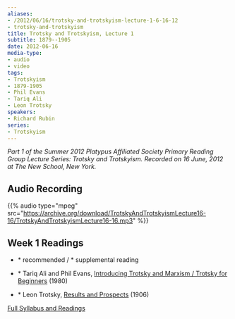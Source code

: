 ```yaml
---
aliases:
- /2012/06/16/trotsky-and-trotskyism-lecture-1-6-16-12
- trotsky-and-trotskyism
title: Trotsky and Trotskyism, Lecture 1
subtitle: 1879--1905
date: 2012-06-16
media-type:
- audio
- video
tags:
- Trotskyism
- 1879-1905
- Phil Evans
- Tariq Ali
- Leon Trotsky
speakers:
- Richard Rubin
series:
- Trotskyism
---
```


_Part 1 of the Summer 2012 Platypus Affiliated Society Primary Reading Group Lecture Series: Trotsky and Trotskyism. Recorded on 16 June, 2012 at The New School, New York._

## Audio Recording

{{% audio type="mpeg" src="https://archive.org/download/TrotskyAndTrotskyismLecture16-16/TrotskyAndTrotskyismLecture16-16.mp3" %}}


## Week 1 Readings

* \* recommended / * supplemental reading

* \* Tariq Ali and Phil Evans, [Introducing Trotsky and Marxism / Trotsky for Beginners](http://www.mediafire.com/file/m7cbbnzc1iwlxkw/trotskyforbeginners1980.pdf) (1980)

* \* Leon Trotsky, [Results and Prospects](http://www.marxists.org/archive/trotsky/1931/tpr/rp-index.htm) (1906)

[Full Syllabus and Readings](/2012/05/08/platypus-summer-2012-trotsky-and-trotskyism/)
